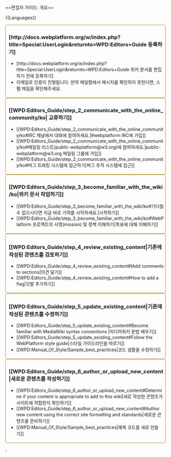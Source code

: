==편집자 가이드: 개요==

{{Languages}}

<div class="topic-container">
  <div class="long-topic">
      <div class="place-holder"></div>
      <div class="inner"  style='border:1px solid #b8860b; padding:5px 5px 5px 10px; border-radius:5px; min-height:150px'>
        <h3 style='min-height:30px'>[http://docs.webplatform.org/w/index.php?title=Special:UserLogin&returnto=WPD:Editors+Guide 등록하기]</h3>
        <ul>
            <li>[http://docs.webplatform.org/w/index.php?title=Special:UserLogin&returnto=WPD:Editors+Guide 위키 문서를 편집하기 전에 등록하기]</li>
            <li>이메일로 인증이 진행됩니다. 만약 메일함에서 메시지를 확인하지 못한다면, 스팸 메일을 확인해주세요.</li>
        </ul>
     </div>
  </div>
  
 <div class="long-topic"> 
     <div class="place-holder"></div>
    <div class="inner"  style='border:1px solid #b8860b; padding:5px 5px 5px 10px; border-radius:5px; min-height:150px'>
        <h3 style='min-height:30px'>[[WPD:Editors_Guide/step_2_communicate_with_the_online_community/ko| 교류하기]]</h3>
            <ul>
            <li>[[WPD:Editors_Guide/step_2_communicate_with_the_online_community/ko#IRC 채널에서 대화에 참여하세요.|#webplatform IRC에 가입]]</li>
            <li>[[WPD:Editors_Guide/step_2_communicate_with_the_online_community/ko#메일링 리스트(public-webplatform@w3.org)에 참여하세요.|public-webplatform@w3.org 메일링 그룹에 가입]]</li>
            <li>[[WPD:Editors_Guide/step_2_communicate_with_the_online_community/ko#버그 트래킹 시스템에 접근하기|버그 추적 시스템에 접근]]</li>
        </ul>
     </div>
  </div>
 
 <div class="long-topic"> 
     <div class="place-holder"></div>
    <div class="inner"  style='border:1px solid #b8860b; padding:5px 5px 5px 10px; border-radius:5px; min-height:150px'>
        <h3 style='min-height:30px'>[[WPD:Editors_Guide/step_3_become_familiar_with_the_wiki/ko|위키 문서 작업하기]]</h3>
            <ul>
            <li>[[WPD:Editors_Guide/step_3_become_familiar_with_the_wiki/ko#기다릴 수 없으시다면 지금 바로 기여를 시작하세요.|시작하기]]</li>
            <li>[[WPD:Editors_Guide/step_3_become_familiar_with_the_wiki/ko#WebPlatform 프로젝트의 사명(mission) 및 정책 이해하기|목표에 대해 이해하기]]</li>
        </ul>
     </div>
  </div>


 <div class="long-topic"> 
     <div class="place-holder"></div>
    <div class="inner"  style='border:1px solid #b8860b; padding:5px 5px 5px 10px; border-radius:5px; min-height:150px'>
        <h3 style='min-height:30px'>[[WPD:Editors_Guide/step_4_review_existing_content|기존에 작성된 콘텐츠를 검토하기]]</h3>
            <ul>
            <li>[[WPD:Editors_Guide/step_4_review_existing_content#IAdd comments to sections|의견 달기]]</li>
            <li>[[WPD:Editors_Guide/step_4_review_existing_content#How to add a flag|깃발 추가하기]]</li>
        </ul>
     </div>
  </div>
 
 <div class="long-topic"> 
     <div class="place-holder"></div>
    <div class="inner"  style='border:1px solid #b8860b; padding:5px 5px 5px 10px; border-radius:5px; min-height:150px'>
        <h3 style='min-height:30px'>[[WPD:Editors_Guide/step_5_update_existing_content|기존에 작성된 콘텐츠를 수정하기]]</h3>
            <ul>
            <li>[[WPD:Editors_Guide/step_5_update_existing_content#Become familiar with MediaWiki syntax conventions |미디어위키 문법 배우기]]</li>
            <li>[[WPD:Editors_Guide/step_5_update_existing_content#Follow the WebPlatform style guide|스타일 가이드라인을 따르기]]</li>
            <li>[[WPD:Manual_Of_Style/Sample_best_practices|코드 샘플을 수정하기]]</li>
        </ul>
     </div>
  </div>

 <div class="long-topic"> 
     <div class="place-holder"></div>
    <div class="inner"  style='border:1px solid #b8860b; padding:5px 5px 5px 10px; border-radius:5px; min-height:150px'>
        <h3 style='min-height:25px'>[[WPD:Editors_Guide/step_6_author_or_upload_new_content|새로운 콘텐츠를 작성하기]]</h3>
            <ul>
            <li>[[WPD:Editors_Guide/step_6_author_or_upload_new_content#Determine if your content is appropriate to add to this wiki|새로 작성한 콘텐츠가 사이트에 적합한지 확인하기]]</li>
            <li>[[WPD:Editors_Guide/step_6_author_or_upload_new_content#Author new content using the correct site formatting and standards|새로운 콘텐츠를 준비하기]]</li>
            <li>[[WPD:Manual_Of_Style/Sample_best_practices|예제 코드를 새로 만들기]]</li>
        </ul>
     </div>
  </div>
 
<div class="clearfixboth"></div>
</div>

:&nbsp;